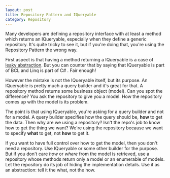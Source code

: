 ```yaml
---
layout: post
title: Repository Pattern and IQueryable
category: Repository
---
```


Many developers are defining a repository interface with at least a method which returns an IQueryable, especially when they define a generic repository. It's quite tricky to see it, but if you're doing that, you're using the Repository Pattern the wrong way.

 First aspect is that having a method returning a IQueryable is a case of [leaky abstraction](http://stackoverflow.com/questions/3883006/meaning-of-leaky-abstraction). But you can counter that by saying that IQueryable is part of BCL and Linq is part of C# . Fair enough!

 However the mistake is not the IQueryable itself, but its purpose. An IQueryable is pretty much a query builder and it's great for that. A repository method returns some business object (model). Can you spot the difference? You ask the repository to give you a model. How the repository comes up with the model is its problem.

 The point is that using IQueryable, you're asking for a query builder and not for a model. A query builder specifies how the query should be, **how** to get the data. Then why are we using a repository? Isn't the repo's job to know how to get the thing we want? We're using the repository because we want to specify **what** to get, not **how** to get it.

 If you want to have full control over how to get the model, then you don't need a repository. Use IQueryable or some other builder for the purpose. But if you don't care _how_ or _where_ from the model is retrieved, use a repository whose methods return only a model or an enumerable of models. Let the repository do its job of hiding the implementation details. Use it as an abstraction: tell it the what, not the how.


